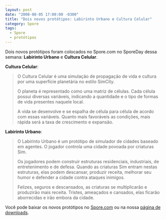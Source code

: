 ```yaml
---
layout: post
date: "2008-08-05 17:00:00 -0300"
title: "Dois novos protótipos: Labirinto Urbano e Cultura Celular"
category: Spore
tags:
  - Spore
  - protótipos
---
```


Dois novos protótipos foram colocados no Spore.com no SporeDay dessa semana: **Labirinto Urbano** e **Cultura Celular**.

**Cultura Celular**:

> O Cultura Celular é uma simulação de propagação de vida e cultura por uma superfície planetária no estilo SimCity.
> 
> O planeta é representado como uma matriz de células. Cada célula possui diversas variáveis, indicando a quantidade e o tipo de formas de vida presentes naquele local.
> 
> A vida se desenvolve e se espalha de célula para célula de acordo com essas variáveis. Quanto mais favoráveis as condições, mais rápida será a taxa de crescimento e expansão.

**Labirinto Urbano**:

> O Labirinto Urbano é um protótipo de simulador de cidades baseado em agentes. O jogador controla uma cidade povoada por criaturas Sim.
>
> Os jogadores podem construir estruturas residenciais, industriais, de entretenimento e de defesa. Quando as criaturas Sim entram nestas estruturas, elas podem descansar, produzir receita, melhorar seu humor e defender a cidade contra ataques inimigos.
> 
> Felizes, seguros e descansados, as criaturas se multiplicarão e produzirão mais receita. Tristes, ameaçados e cansados, elas ficarão aborrecidas e irão embora da cidade.

Você pode baixar os novos protótipos no [Spore.com](http://www.spore.com/comm/prototypes) ou na nossa [página de downloads](/downloads/miscelanea/prototipos/).